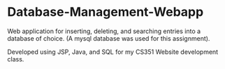 # Database-Management-Webapp

Web application for inserting, deleting, and searching entries into a database of choice. (A mysql database was used for this assignment).

Developed using JSP, Java, and SQL for my CS351 Website development class. 
